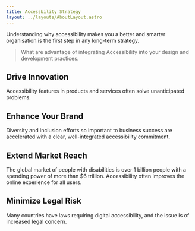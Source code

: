 ```yaml
---
title: Accessbility Strategy
layout: ../layouts/AboutLayout.astro
---
```


Understanding why accessibility makes you a better and smarter organisation is the first step in any long-term strategy.

> What are advantage of integrating Accessibility into your design and development practices.

## Drive Innovation
Accessibility features in products and services often solve unanticipated problems.

## Enhance Your Brand 
Diversity and inclusion efforts so important to business success are accelerated with a clear, well-integrated accessibility commitment.

## Extend Market Reach
The global market of people with disabilities is over 1 billion people with a spending power of more than $6 trillion. Accessibility often improves the online experience for all users.

## Minimize Legal Risk
Many countries have laws requiring digital accessibility, and the issue is of increased legal concern.

<!-- {{< button link="https://calendly.com/jaffamonkeyltd/intro-call" text="Book an intro meeting" >}} -->
